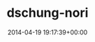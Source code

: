 ---
title:		"dschung-nori"
type:		"photos"
mediatype:		"upload"
description:		"TBC"
date:		"2014-04-19 19:17:39+00:00"
album:		"people"
filename:		"dschung-nori.md"
series:		""
cl_public_id:		"people/dschung-nori"
cl_version:		1497005420
format:		"tiff"
bytes:		6304396
width:		2560
height:		1440
colours:
- "#C8D26F"
- "#C2A086"
- "#B2C867"
- "#222927"
- "#826C4B"
- "#0A100A"
- "#D6C1AB"
- "#C3A981"
- "#0F1715"
- "#757B39"
- "#8F7158"
- "#6A7B38"
- "#39311D"
- "#C5BF72"
- "#2D3219"
- "#6A890A"
- "#888449"
- "#1B2528"
- "#32332B"
- "#A8BC11"
- "#020701"
exposure_mode:		"Auto"
program:		"Program AE"
aperture:		"4.5"
focal_length:		"116.0 mm"
iso:		"640"
shutter_speed:		"1/80"
metering:		"Multi-segment"
flash:		"Off, Did not fire"
white_balance:		"Custom"
colour_temp:		"5600"
has_crop:		"false"
orientation:		"Horizontal (normal)"
camera_model:		"NIKON D800"
lens_info:		"70-200mm f/2.8"
artist:		"No artist info"
x_resolution:		"300"
y_resolution:		"300"
---